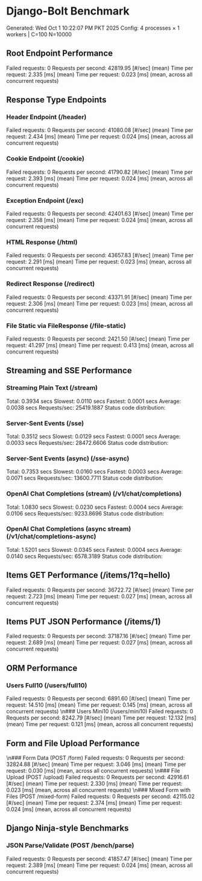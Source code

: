 # Django-Bolt Benchmark
Generated: Wed Oct  1 10:22:07 PM PKT 2025
Config: 4 processes × 1 workers | C=100 N=10000

## Root Endpoint Performance
Failed requests:        0
Requests per second:    42819.95 [#/sec] (mean)
Time per request:       2.335 [ms] (mean)
Time per request:       0.023 [ms] (mean, across all concurrent requests)

## Response Type Endpoints

### Header Endpoint (/header)
Failed requests:        0
Requests per second:    41080.08 [#/sec] (mean)
Time per request:       2.434 [ms] (mean)
Time per request:       0.024 [ms] (mean, across all concurrent requests)

### Cookie Endpoint (/cookie)
Failed requests:        0
Requests per second:    41790.82 [#/sec] (mean)
Time per request:       2.393 [ms] (mean)
Time per request:       0.024 [ms] (mean, across all concurrent requests)

### Exception Endpoint (/exc)
Failed requests:        0
Requests per second:    42401.63 [#/sec] (mean)
Time per request:       2.358 [ms] (mean)
Time per request:       0.024 [ms] (mean, across all concurrent requests)

### HTML Response (/html)
Failed requests:        0
Requests per second:    43657.83 [#/sec] (mean)
Time per request:       2.291 [ms] (mean)
Time per request:       0.023 [ms] (mean, across all concurrent requests)

### Redirect Response (/redirect)
Failed requests:        0
Requests per second:    43371.91 [#/sec] (mean)
Time per request:       2.306 [ms] (mean)
Time per request:       0.023 [ms] (mean, across all concurrent requests)

### File Static via FileResponse (/file-static)
Failed requests:        0
Requests per second:    2421.50 [#/sec] (mean)
Time per request:       41.297 [ms] (mean)
Time per request:       0.413 [ms] (mean, across all concurrent requests)

## Streaming and SSE Performance

### Streaming Plain Text (/stream)
  Total:	0.3934 secs
  Slowest:	0.0110 secs
  Fastest:	0.0001 secs
  Average:	0.0038 secs
  Requests/sec:	25419.1887
Status code distribution:

### Server-Sent Events (/sse)
  Total:	0.3512 secs
  Slowest:	0.0129 secs
  Fastest:	0.0001 secs
  Average:	0.0033 secs
  Requests/sec:	28472.6606
Status code distribution:

### Server-Sent Events (async) (/sse-async)
  Total:	0.7353 secs
  Slowest:	0.0160 secs
  Fastest:	0.0003 secs
  Average:	0.0071 secs
  Requests/sec:	13600.7711
Status code distribution:

### OpenAI Chat Completions (stream) (/v1/chat/completions)
  Total:	1.0830 secs
  Slowest:	0.0230 secs
  Fastest:	0.0004 secs
  Average:	0.0106 secs
  Requests/sec:	9233.8696
Status code distribution:

### OpenAI Chat Completions (async stream) (/v1/chat/completions-async)
  Total:	1.5201 secs
  Slowest:	0.0345 secs
  Fastest:	0.0004 secs
  Average:	0.0140 secs
  Requests/sec:	6578.3189
Status code distribution:

## Items GET Performance (/items/1?q=hello)
Failed requests:        0
Requests per second:    36722.72 [#/sec] (mean)
Time per request:       2.723 [ms] (mean)
Time per request:       0.027 [ms] (mean, across all concurrent requests)

## Items PUT JSON Performance (/items/1)
Failed requests:        0
Requests per second:    37187.16 [#/sec] (mean)
Time per request:       2.689 [ms] (mean)
Time per request:       0.027 [ms] (mean, across all concurrent requests)

## ORM Performance
### Users Full10 (/users/full10)
Failed requests:        0
Requests per second:    6891.60 [#/sec] (mean)
Time per request:       14.510 [ms] (mean)
Time per request:       0.145 [ms] (mean, across all concurrent requests)
\n### Users Mini10 (/users/mini10)
Failed requests:        0
Requests per second:    8242.79 [#/sec] (mean)
Time per request:       12.132 [ms] (mean)
Time per request:       0.121 [ms] (mean, across all concurrent requests)

## Form and File Upload Performance
\n### Form Data (POST /form)
Failed requests:        0
Requests per second:    32824.88 [#/sec] (mean)
Time per request:       3.046 [ms] (mean)
Time per request:       0.030 [ms] (mean, across all concurrent requests)
\n### File Upload (POST /upload)
Failed requests:        0
Requests per second:    42916.61 [#/sec] (mean)
Time per request:       2.330 [ms] (mean)
Time per request:       0.023 [ms] (mean, across all concurrent requests)
\n### Mixed Form with Files (POST /mixed-form)
Failed requests:        0
Requests per second:    42115.02 [#/sec] (mean)
Time per request:       2.374 [ms] (mean)
Time per request:       0.024 [ms] (mean, across all concurrent requests)

## Django Ninja-style Benchmarks
### JSON Parse/Validate (POST /bench/parse)
Failed requests:        0
Requests per second:    41857.47 [#/sec] (mean)
Time per request:       2.389 [ms] (mean)
Time per request:       0.024 [ms] (mean, across all concurrent requests)
